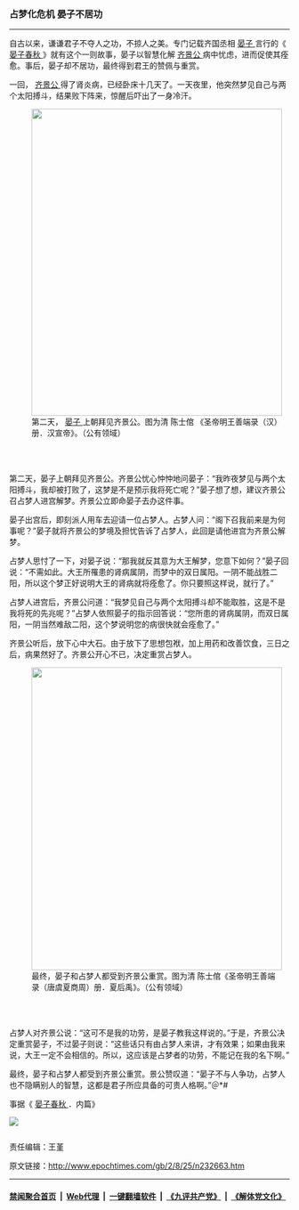 ### 占梦化危机 晏子不居功
------------------------

<p>
 自古以来，谦谦君子不夺人之功，不掠人之美。专门记载齐国丞相
 <a href="http://www.epochtimes.com/gb/tag/%E6%99%8F%E5%AD%90.html">
  晏子
 </a>
 言行的《
 <a href="http://www.epochtimes.com/gb/tag/%E6%99%8F%E5%AD%90%E6%98%A5%E7%A7%8B.html">
  晏子春秋
 </a>
 》就有这个一则故事，晏子以智慧化解
 <a href="http://www.epochtimes.com/gb/tag/%E9%BD%90%E6%99%AF%E5%85%AC.html">
  齐景公
 </a>
 病中忧虑，进而促使其痊愈。事后，晏子却不居功，最终得到君王的赞佩与重赏。
</p>
<p>
 一回，
 <a href="http://www.epochtimes.com/gb/tag/%E9%BD%90%E6%99%AF%E5%85%AC.html">
  齐景公
 </a>
 得了肾炎病，已经卧床十几天了。一天夜里，他突然梦见自己与两个太阳搏斗，结果败下阵来，惊醒后吓出了一身冷汗。
</p>
<figure class="wp-caption aligncenter" id="attachment_10950587" style="width: 450px">
 <a href="http://i.epochtimes.com/assets/uploads/2002/08/c588a2ae6f99cb5b355e39cf8486b062.jpg">
  <img alt="" class="wp-image-10950587 size-medium" height="552" src="http://i.epochtimes.com/assets/uploads/2002/08/c588a2ae6f99cb5b355e39cf8486b062-450x552.jpg" width="450"/>
 </a>
 <br/><figcaption class="wp-caption-text">
  第二天，
  <a href="http://www.epochtimes.com/gb/tag/%E6%99%8F%E5%AD%90.html">
   晏子
  </a>
  上朝拜见齐景公。图为清 陈士倌 《圣帝明王善端录（汉）册．汉宣帝》。（公有领域）
 </figcaption><br/>
</figure><br/>
<p>
 第二天，晏子上朝拜见齐景公。齐景公忧心忡忡地问晏子：“我昨夜梦见与两个太阳搏斗，我却被打败了，这梦是不是预示我将死亡呢？”晏子想了想，建议齐景公召占梦人进宫解梦。齐景公立即命晏子去办这件事。
</p>
<p>
 晏子出宫后，即刻派人用车去迎请一位占梦人。占梦人问：“阁下召我前来是为何事呢？”晏子就将齐景公的梦境及担忧告诉了占梦人，此回是请他进宫为齐景公解梦。
</p>
<p>
 占梦人思忖了一下，对晏子说：“那我就反其意为大王解梦，您意下如何？”晏子回说：“不需如此。大王所罹患的肾病属阴，而梦中的双日属阳。一阴不能战胜二阳，所以这个梦正好说明大王的肾病就将痊愈了。你只要照这样说，就行了。”
</p>
<p>
 占梦人进宫后，齐景公问道：“我梦见自己与两个太阳搏斗却不能取胜，这是不是我将死的先兆呢？”占梦人依照晏子的指示回答说：“您所患的肾病属阴，而双日属阳，一阴当然难敌二阳，这个梦说明您的病很快就会痊愈了。”
</p>
<p>
 齐景公听后，放下心中大石。由于放下了思想包袱，加上用药和改善饮食，三日之后，病果然好了。齐景公开心不已，决定重赏占梦人。
</p>
<figure class="wp-caption aligncenter" id="attachment_10950597" style="width: 450px">
 <a href="http://i.epochtimes.com/assets/uploads/2002/08/c67ce30db902514f8a0eb7d31fc285fc.jpg">
  <img alt="" class="size-medium wp-image-10950597" height="544" src="http://i.epochtimes.com/assets/uploads/2002/08/c67ce30db902514f8a0eb7d31fc285fc-450x544.jpg" width="450"/>
 </a>
 <br/><figcaption class="wp-caption-text">
  最终，晏子和占梦人都受到齐景公重赏。图为清 陈士倌《圣帝明王善端录（唐虞夏商周）册．夏后禹》。（公有领域）
 </figcaption><br/>
</figure><br/>
<p>
 占梦人对齐景公说：“这可不是我的功劳，是晏子教我这样说的。”于是，齐景公决定重赏晏子，不过晏子则说：“这些话只有由占梦人来讲，才有效果；如果由我来说，大王一定不会相信的。所以，这应该是占梦者的功劳，不能记在我的名下啊。”
</p>
<p>
 最终，晏子和占梦人都受到齐景公重赏。景公赞叹道：“晏子不与人争功，占梦人也不隐瞒别人的智慧，这都是君子所应具备的可贵人格啊。”＠*#
</p>
<p>
 事据《
 <a href="http://www.epochtimes.com/gb/tag/%E6%99%8F%E5%AD%90%E6%98%A5%E7%A7%8B.html">
  晏子春秋
 </a>
 ．内篇》
 <br/>
 <div class="inline_share">
  <a href="https://www.facebook.com/sharer/sharer.php?u=http%3A%2F%2Fwww.epochtimes.com%2Fgb%2F2%2F8%2F25%2Fn232663.htm" style="margin-bottom:10px;display:inline-block;" target="_blank">
   <img src="https://www.epochtimes.com/assets/themes/djy/images/fb_share/plant.png"/>
  </a>
 </div>
 <br/>
 责任编辑：王堇
</p>

原文链接：http://www.epochtimes.com/gb/2/8/25/n232663.htm


------------------------
#### [禁闻聚合首页](https://github.com/gfw-breaker/banned-news/blob/master/README.md) &nbsp;|&nbsp; [Web代理](https://github.com/gfw-breaker/open-proxy/blob/master/README.md) &nbsp;|&nbsp; [一键翻墙软件](https://github.com/gfw-breaker/nogfw/blob/master/README.md) &nbsp;|&nbsp; [《九评共产党》](https://github.com/gfw-breaker/9ping.md/blob/master/README.md#九评之一评共产党是什么) &nbsp;|&nbsp; [《解体党文化》](https://github.com/gfw-breaker/jtdwh.md/blob/master/README.md#绪论)